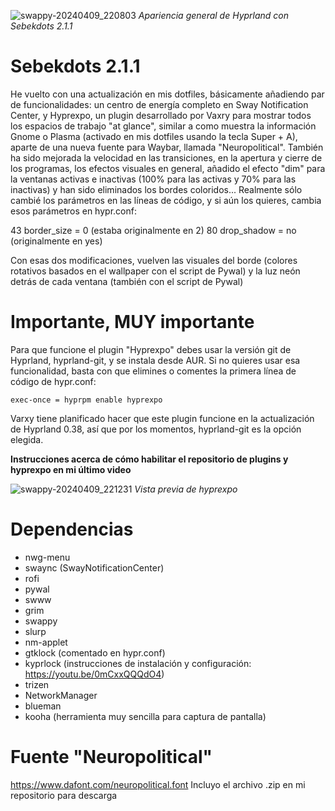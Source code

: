 
![swappy-20240409_220803](https://github.com/andrewsebek/sebekdots-2.1/assets/121652305/8b037fcc-761f-4a45-82da-c20d7f6fe010)
_Apariencia general de Hyprland con Sebekdots 2.1.1_

# Sebekdots 2.1.1

He vuelto con una actualización en mis dotfiles, básicamente añadiendo par de funcionalidades: un centro de energía completo en Sway Notification Center, y Hyprexpo, un plugin desarrollado por Vaxry para mostrar todos los espacios de trabajo "at glance", similar a como muestra la información Gnome o Plasma (activado en mis dotfiles usando la tecla Super + A), aparte de una nueva fuente para Waybar, llamada "Neuropolitical". También ha sido mejorada la velocidad en las transiciones, en la apertura y cierre de los programas, los efectos visuales en general, añadido el efecto "dim" para la ventanas activas e inactivas (100% para las activas y 70% para las inactivas) y han sido eliminados los bordes coloridos... Realmente sólo cambié los parámetros en las líneas de código, y si aún los quieres, cambia esos parámetros en hypr.conf:

43    border_size = 0 (estaba originalmente en 2)
80    drop_shadow = no (originalmente en yes)

Con esas dos modificaciones, vuelven las visuales del borde (colores rotativos basados en el wallpaper con el script de Pywal) y la luz neón detrás de cada ventana (también con el script de Pywal)

# Importante, MUY importante

Para que funcione el plugin "Hyprexpo" debes usar la versión git de Hyprland, hyprland-git, y se instala desde AUR. Si no quieres usar esa funcionalidad, basta con que elimines o comentes la primera línea de código de hypr.conf:

`exec-once = hyprpm enable hyprexpo`

Varxy tiene planificado hacer que este plugin funcione en la actualización de Hyprland 0.38, así que por los momentos, hyprland-git es la opción elegida.

**Instrucciones acerca de cómo habilitar el repositorio de plugins y hyprexpo en mi último video**

![swappy-20240409_221231](https://github.com/andrewsebek/sebekdots-2.1/assets/121652305/11e4978b-4fb7-4346-8dd9-9dfa5a086617)
_Vista previa de hyprexpo_

# Dependencias

- nwg-menu
- swaync (SwayNotificationCenter)
- rofi
- pywal
- swww
- grim
- swappy
- slurp
- nm-applet
- gtklock (comentado en hypr.conf)
- kyprlock (instrucciones de instalación y configuración: https://youtu.be/0mCxxQQQdO4)
- trizen
- NetworkManager
- blueman
- kooha (herramienta muy sencilla para captura de pantalla)

# Fuente "Neuropolitical"

https://www.dafont.com/neuropolitical.font 
Incluyo el archivo .zip en mi repositorio para descarga
